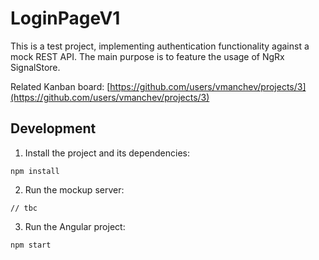 # LoginPageV1

This is a test project, implementing authentication functionality against a mock REST API. The main purpose is to feature the usage of NgRx SignalStore.

Related Kanban board: [https://github.com/users/vmanchev/projects/3](https://github.com/users/vmanchev/projects/3)

## Development

1. Install the project and its dependencies:

```
npm install
```

2. Run the mockup server:

```
// tbc
```

3. Run the Angular project:

```
npm start
```
